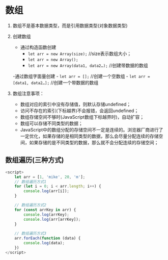 # 数组

1. 数组不是基本数据类型，而是引用数据类型(对象数据类型)

2. 创建数组
   - 通过构造函数创建
       - `let arr = new Array(size);`  //size表示数组大小；
       - `let arr = new Array();`
       - `let arr = new Array(data1, data2…);`  //创建带数据的数组
       
   -通过数组字面量创建
       - `let arr = [];`  //创建一个空数组
       - `let arr = [data1, data2…];`  //创建一个带数据的数组
    
3. 数组注意事项：
   - 数组对应的索引中没有存储值，则默认存储undefined；
   - 访问不存在的索引(下标越界)不会报错，会返回undefined；
   - 数组存储空间不够时(JavaScript数组下标越界时)，自动扩容；
   - 数组可以存储不同类型的数据；
   - JavaScript中的数组分配的存储空间不一定是连续的。浏览器厂商进行了一定优化，如果存储的是相同类型的数据，那么会尽量分配连续的存储空间，如果存储的是不同类型的数据，那么就不会分配连续的存储空间；

## 数组遍历(三种方式)

```javascript
<script>
    let arr = [1, 'mike', 20, 'm'];
    // 数组遍历方式1
    for (let i = 0; i < arr.length; i++) {
        console.log(arr[i]);
    }

    // 数组遍历方式2
    for (const arrKey in arr) {
        console.log(arrKey);
        console.log(arr[arrKey]);
    }
    
    // 数组遍历方式3
    arr.forEach(function (data) {
        console.log(data);
    })
</script>
```

